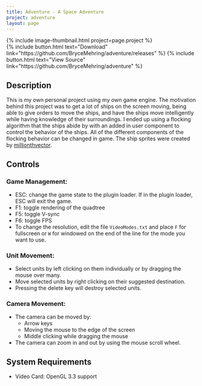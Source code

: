 ```yaml
---
title: Adventure - A Space Adventure
project: adventure
layout: page
---
```

<div class="pure-u-1 pure-u-md-1-2">
	{% include image-thumbnail.html project=page.project %}
</div>
{% include button.html text="Download" link="https://github.com/BryceMehring/adventure/releases" %} {% include button.html text="View Source" link="https://github.com/BryceMehring/adventure" %}


## Description

This is my own personal project using my own game engine. The motivation behind this project was to get a lot of ships on the screen moving, being able to give orders to move the ships, and have the ships move intelligently while having knowledge of their surroundings. I ended up using a flocking algorithm that the ships abide by with an added in user component to control the behavior of the ships. All of the different components of the flocking behavior can be changed in game. The ship sprites were created by [millionthvector](http://millionthvector.blogspot.com/p/free-sprites.html).

## Controls

### Game Management:

* ESC: change the game state to the plugin loader. If in the plugin loader, ESC will exit the game.
* F1: toggle rendering of the quadtree
* F5: toggle V-sync
* F6: toggle FPS
* To change the resolution, edit the file `VideoModes.txt` and place `F` for fullscreen or `W` for windowed on the end of the line for the mode you want to use.

### Unit Movement:

* Select units by left clicking on them individually or by dragging the mouse over many.
* Move selected units by right clicking on their suggested destination.
* Pressing the delete key will destroy selected units.

### Camera Movement:

* The camera can be moved by:
    * Arrow keys
    * Moving the mouse to the edge of the screen
    * Middle clicking while dragging the mouse
* The camera can zoom in and out by using the mouse scroll wheel.

## System Requirements

* Video Card: OpenGL 3.3 support
